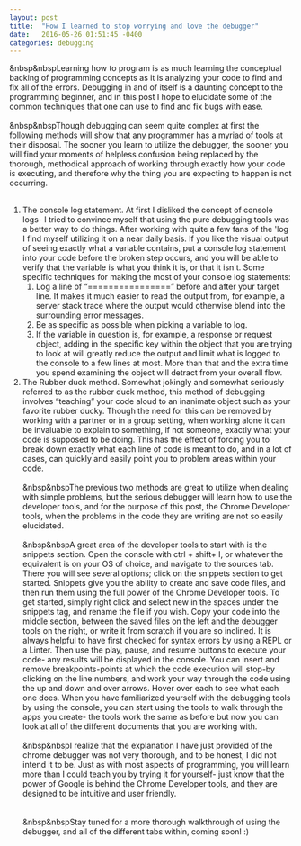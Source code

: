 ```yaml
---
layout: post
title:  "How I learned to stop worrying and love the debugger"
date:   2016-05-26 01:51:45 -0400
categories: debugging
---
```


&nbsp&nbspLearning how to program is as much learning the conceptual backing of programming concepts as it is analyzing your code to find and fix all of the errors.  Debugging in and of itself is a daunting concept to the programming beginner, and in this post I hope to elucidate some of the common techniques that one can use to find and fix bugs with ease.<br /><br />
&nbsp&nbspThough debugging can seem quite complex at first the following methods will show that any programmer has a myriad of tools at their disposal.  The sooner you learn to utilize the debugger, the sooner you will find your moments of helpless confusion being replaced by the thorough, methodical approach of working through exactly how your code is executing, and therefore why the thing you are expecting to happen is not occurring.<br /><br />
1. The console log statement.  At first I disliked the concept of console logs- I tried to convince myself that using the pure debugging tools was a better way to do things.  After working with quite a few fans of the 'log I find myself utilizing it on a near daily basis.  If you like the visual output of seeing exactly what a variable contains, put a console log statement into your code before the broken step occurs, and you will be able to verify that the variable is what you think it is, or that it isn't.  Some specific techniques for making the most of your console log statements:<br />
    1. Log a line of “================” before and after your target line.  It makes it much easier to read the output from, for example, a server stack trace where the output would otherwise blend into the surrounding error messages.
    2. Be as specific as possible when picking a variable to log.
      1. If the variable in question is, for example, a response or request object, adding in the specific key within the object that you are trying to look at will greatly reduce the output and limit what is logged to the console to a few lines at most.  More than that and the extra time you spend examining the object will detract from your overall flow.<br />
2. The Rubber duck method.  Somewhat jokingly and somewhat seriously referred to as the rubber duck method, this method of debugging involves “teaching” your code aloud to an inanimate object such as your favorite rubber ducky.  Though the need for this can be removed by working with a partner or in a group setting, when working alone it can be invaluable to explain to something, if not someone, exactly what your code is supposed to be doing.  This has the effect of forcing you to break down exactly what each line of code is meant to do, and in a lot of cases,  can quickly and easily point you to problem areas within your code.
<br /><br />
&nbsp&nbspThe previous two methods are great to utilize when dealing with simple problems, but the serious debugger will learn how to use the developer tools, and for the purpose of this post, the Chrome Developer tools, when the problems in the code they are writing are not so easily elucidated.
<br /><br />
&nbsp&nbspA great area of the developer tools to start with is the snippets section.  Open the console with ctrl + shift+ I, or whatever the equivalent is on your OS of choice, and navigate to the sources tab.  There you will see several options; click on the snippets section to get started.  Snippets give you the ability to create  and save code files, and then run them using the full power of the Chrome Developer tools.  To get started, simply right click and select new in the spaces under the snippets tag, and rename the file if you wish.  Copy your code into the middle section, between the saved files on the left and the debugger tools on the right, or write it from scratch if you are so inclined.   It is always helpful to have first checked for syntax errors by using a REPL or a Linter.  Then use the play, pause, and resume buttons to  execute your code- any results will be displayed in the console.   You can insert and remove breakpoints-points at which the code execution will stop-by clicking on the line numbers, and work your way through the code using the up and down and over arrows.  Hover over each to see what each one does.  When you have familiarized yourself with the debugging tools by using the console, you can start using the tools to walk through the apps you create- the tools work the same as before but now you can look at all of the different documents that you are working with.
<br /><br />
&nbsp&nbspI realize that the explanation I have just provided of the chrome debugger was not very thorough, and to be honest, I did not intend it to be.  Just as with most aspects of programming, you will learn more than I could teach you by trying it for yourself- just know that the power of Google is behind the Chrome Developer tools, and they are designed to be intuitive and user friendly.  
<br /><br />
&nbsp&nbspStay tuned for a more thorough walkthrough of using the debugger, and all of the different tabs within, coming soon! :)